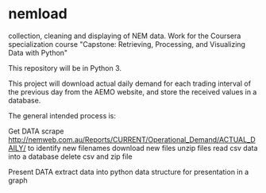 # nemload
collection, cleaning and displaying of NEM data. Work for the Coursera specialization course "Capstone: Retrieving, Processing, and Visualizing Data with Python"


This repository will be in Python 3. 

This project will download actual daily demand for each trading interval of the previous day from the AEMO website, and store the received values in a database.  

The general intended process is:

Get DATA
scrape http://nemweb.com.au/Reports/CURRENT/Operational_Demand/ACTUAL_DAILY/ to identify new filenames
download new files
unzip files
read csv data into a database
delete csv and zip file

Present DATA
extract data into python data structure for presentation in a graph
